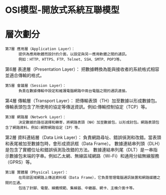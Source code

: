 # OSI模型-開放式系統互聯模型
# 層次劃分
```
第7層 應用層（Application Layer）：
      提供為應用軟體而設計的介面，以設定與另一應用軟體之間的通訊。
      例如：HTTP、HTTPS、FTP、Telnet、SSH、SMTP、POP3等。
```
第6層 表達層（Presentation Layer）：
      把數據轉換為能與接收者的系統格式相容並適合傳輸的格式。
```
第5層 會議層（Session Layer）：
      負責在數據傳輸中設定和維護電腦網路中兩台電腦之間的通訊連接。
```
第4層 傳輸層（Transport Layer）：
      把傳輸表頭（TH）加至數據以形成數據包。傳輸表頭包含了所使用的協定等傳送資訊。例如:傳輸控制協定（TCP）等。
```
第3層 網路層（Network Layer）：
      決定數據的路徑選擇和轉寄，將網路表頭（NH）加至數據包，以形成封包。網路表頭包含了網路資料。例如:網際網路協定（IP）等。
```
第2層 資料連結層（Data Link Layer）：
      負責網路尋址、錯誤偵測和改錯。當表頭和表尾被加至數據包時，會形成資訊框（Data Frame）。
      數據連結串列頭（DLH）是包含了實體位址和錯誤偵測及改錯的方法。
      數據連結串列尾（DLT）是一串指示數據包末端的字串。例如乙太網、無線區域網路（Wi-Fi）和通用分組無線服務（GPRS）等。
```
第1層 實體層（Physical Layer）：
      在局部區域網路上傳送資料框（Data Frame），它負責管理電腦通訊裝置和網路媒體之間的互通。
      包括了針腳、電壓、線纜規範、集線器、中繼器、網卡、主機介面卡等。
```
